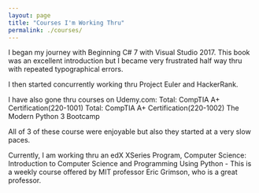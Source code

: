 ```yaml
---
layout: page
title: "Courses I'm Working Thru"
permalink: ./courses/
---
```


I began my journey with Beginning C# 7 with Visual Studio 2017.  This book was an excellent introduction but I became very frustrated half way thru with
repeated typographical errors.  

I then started concurrently working thru Project Euler and HackerRank.

I have also gone thru courses on Udemy.com: 
  Total: CompTIA A+ Certification(220-1001)
  Total: CompTIA A+ Certification(220-1002)
  The Modern Python 3 Bootcamp
  
All of 3 of these course were enjoyable but also they started at a very slow paces. 

Currently, I am working thru an edX XSeries Program, Computer Science:
  Introduction to Computer Science and Programming Using Python - This is a weekly course offered by MIT professor Eric Grimson, who is a great professor.
